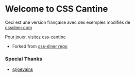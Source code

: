 # Welcome to CSS Cantine

Ceci est une version française avec des exemples modifiés de [cssdiner.com](http://cssdiner.com/)

Pour jouer, visitez [css-cantine](http://wptemplates.pehaa.com/css-cantine/)

- Forked from [css-diner repo](https://github.com/flukeout/css-diner/)

### Special Thanks

- [@joevains](https://twitter.com/joevains)
